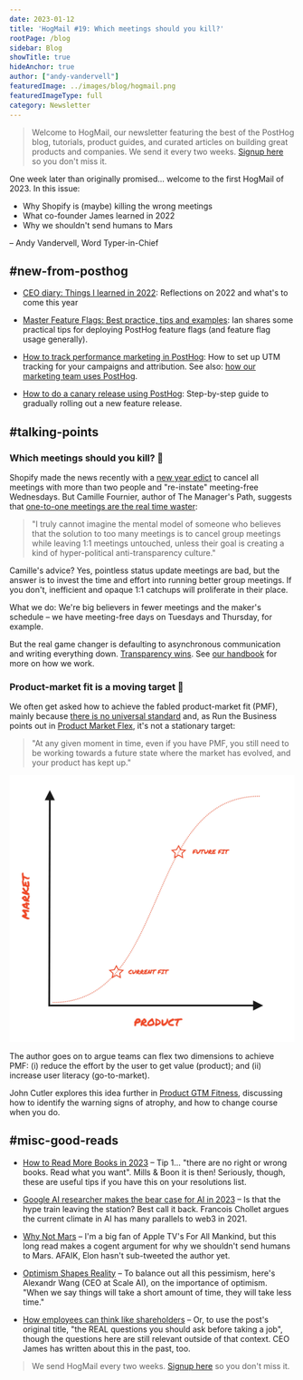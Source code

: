 ```yaml
---
date: 2023-01-12
title: 'HogMail #19: Which meetings should you kill?'
rootPage: /blog
sidebar: Blog
showTitle: true
hideAnchor: true
author: ["andy-vandervell"]
featuredImage: ../images/blog/hogmail.png
featuredImageType: full
category: Newsletter
---
```


> Welcome to HogMail, our newsletter featuring the best of the PostHog blog, tutorials, product guides, and curated articles on building great products and companies. We send it every two weeks. [Signup here](https://newsletter.posthog.com/subscribe) so you don't miss it.

One week later than originally promised... welcome to the first HogMail of 2023. In this issue:

- Why Shopify is (maybe) killing the wrong meetings
- What co-founder James learned in 2022
- Why we shouldn't send humans to Mars
 
– Andy Vandervell, Word Typer-in-Chief

## #new-from-posthog

- [CEO diary: Things I learned in 2022](https://posthog.com/blog/2022-review): Reflections on 2022 and what's to come this year

- [Master Feature Flags: Best practice, tips and examples](https://posthog.com/blog/feature-flag-best-practices): Ian shares some practical tips for deploying PostHog feature flags (and feature flag usage generally).

- [How to track performance marketing in PostHog](https://posthog.com/tutorials/performance-marketing): How to set up UTM tracking for your campaigns and attribution. See also: [how our marketing team uses PostHog](https://posthog.com/blog/posthog-marketing).

- [How to do a canary release using PostHog](https://posthog.com/tutorials/canary-release): Step-by-step guide to gradually rolling out a new feature release.

## #talking-points

### Which meetings should you kill? 📢

Shopify made the news recently with a [new year edict](https://www.forbes.com/sites/jenamcgregor/2023/01/03/shopify-is-canceling-all-meetings-with-more-than-two-people-from-workers-calendars-and-urging-few-to-be-added-back/) to cancel all meetings with more than two people and "re-instate" meeting-free Wednesdays. But Camille Fournier, author of The Manager's Path, suggests that [one-to-one meetings are the real time waster](https://skamille.medium.com/which-meetings-should-you-kill-7430467c005b):

> "I truly cannot imagine the mental model of someone who believes that the solution to too many meetings is to cancel group meetings while leaving 1:1 meetings untouched, unless their goal is creating a kind of hyper-political anti-transparency culture."

Camille's advice? Yes, pointless status update meetings are bad, but the answer is to invest the time and effort into running better group meetings. If you don't, inefficient and opaque 1:1 catchups will proliferate in their place.

What we do: We're big believers in fewer meetings and the maker's schedule – we have meeting-free days on Tuesdays and Thursday, for example.

But the real game changer is defaulting to asynchronous communication and writing everything down. [Transparency wins](https://posthog.com/blog/how-to-run-a-transparent-company). See [our handbook](https://posthog.com/handbook/company/culture) for more on how we work.
 
### Product-market fit is a moving target 🎯

We often get asked how to achieve the fabled product-market fit (PMF), mainly because [there is no universal standard](/blog/product-market-fit-game) and, as Run the Business points out in [Product Market Flex](https://runthebusiness.substack.com/p/product-market-flex), it's not a stationary target:

>"At any given moment in time, even if you have PMF, you still need to be working towards a future state where the market has evolved, and your product has kept up."

![product market fit](../images/blog/product-market-flex.jpeg)
 
The author goes on to argue teams can flex two dimensions to achieve PMF: (i) reduce the effort by the user to get value (product); and (ii) increase user literacy (go-to-market).

John Cutler explores this idea further in [Product GTM Fitness](https://cutlefish.substack.com/p/tbm-4152-product-gtm-fitness), discussing how to identify the warning signs of atrophy, and how to change course when you do.

## #misc-good-reads

- [How to Read More Books in 2023](https://readmorebooks.substack.com/p/how-to-read-more-books-in-2023) – Tip 1... "there are no right or wrong books. Read what you want". Mills & Boon it is then! Seriously, though, these are useful tips if you have this on your resolutions list.
 
- [Google AI researcher makes the bear case for AI in 2023](https://twitter.com/fchollet/status/1612142423425138688) – Is that the hype train leaving the station? Best call it back. Francois Chollet argues the current climate in AI has many parallels to web3 in 2021.
 
- [Why Not Mars](https://idlewords.com/2023/1/why_not_mars.htm) – I'm a big fan of Apple TV's For All Mankind, but this long read makes a cogent argument for why we shouldn't send humans to Mars. AFAIK, Elon hasn't sub-tweeted the author yet.
 
- [Optimism Shapes Reality](https://alexw.substack.com/p/optimism-shapes-reality) – To balance out all this pessimism, here's Alexandr Wang (CEO at Scale AI), on the importance of optimism. "When we say things will take a short amount of time, they will take less time."
 
- [How employees can think like shareholders](https://www.mostlymetrics.com/p/questions-to-ask-before-taking-a) – Or, to use the post's original title, "the REAL questions you should ask before taking a job", though the questions here are still relevant outside of that context. CEO James has written about this in the past, too.

> We send HogMail every two weeks. [Signup here](https://newsletter.posthog.com/subscribe) so you don't miss it.